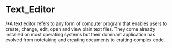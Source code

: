 # Text_Editor
/*A text editor refers to any form of computer program that enables users to create, change, edit, open and view plain text files. They come already installed on most operating systems but their dominant application has evolved from notetaking and creating documents to crafting complex code.
